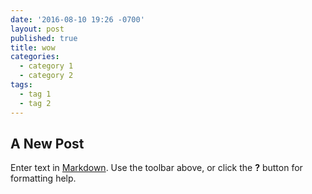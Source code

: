 ```yaml
---
date: '2016-08-10 19:26 -0700'
layout: post
published: true
title: wow
categories:
  - category 1
  - category 2
tags:
  - tag 1
  - tag 2
---
```

## A New Post

Enter text in [Markdown](http://daringfireball.net/projects/markdown/). Use the toolbar above, or click the **?** button for formatting help.
